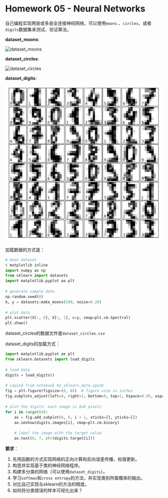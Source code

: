 # Homework 05 - Neural Networks

自己编程实现两层或多层全连接神经网络，可以使用`moons` 、`circles`、或者`digits`数据集来测试、验证算法。



**dataset_moons**:

![dataset_moons](images/dataset_moon.png)



**dataset_circles**:

![dataset_circles](images/dataset_circle.png)



**dataset_digits**:

![dataset_digits](images/dataset_digits.png)



加载数据的方式是：
```python
# moon dataset
% matplotlib inline
import numpy as np
from sklearn import datasets
import matplotlib.pyplot as plt

# generate sample data
np.random.seed(0)
X, y = datasets.make_moons(200, noise=0.20)

# plot data
plt.scatter(X[:, 0], X[:, 1], c=y, cmap=plt.cm.Spectral)
plt.show()
```

dataset_circles的数据文件是`dataset_circles.csv`

dataset_digits的加载方式：
```python
import matplotlib.pyplot as plt 
from sklearn.datasets import load_digits

# load data
digits = load_digits()

# copied from notebook 02_sklearn_data.ipynb
fig = plt.figure(figsize=(6, 6))  # figure size in inches
fig.subplots_adjust(left=0, right=1, bottom=0, top=1, hspace=0.05, wspace=0.05)

# plot the digits: each image is 8x8 pixels
for i in range(64):
    ax = fig.add_subplot(8, 8, i + 1, xticks=[], yticks=[])
    ax.imshow(digits.images[i], cmap=plt.cm.binary)
    
    # label the image with the target value
    ax.text(0, 7, str(digits.target[i]))
```

**要求**：

1. 先用函数的方式实现网络的正向计算和反向误差传播，权值更新。
2. 构思并实现基于类的神经网络程序。
3. 构建多分类的网络（可以使用`dataset_digits`）。
4. 学习`softmax`和`cross entropy`的方法，并实现类别所属概率的输出。
5. 对比自己实现与sklearn的方法的精度。
6. 如何将分类错误的样本可视化出来？
